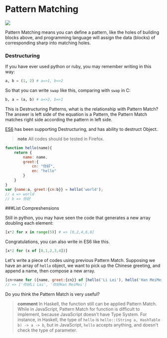 # Pattern Matching
![](http://reasontostand.org/wp-content/uploads/2010/12/matchingshapes_2.jpg)

Pattern Matching means you can define a pattern, like the holes of building blocks above, and programming language will assign the data (blocks) of corresponding sharp into matching holes.

### Destructuring
If you have ever used python or ruby, you may remember writing in this way:
```python
a, b = (1, 2) # a=>1, b=>2
```
So that you can write `swap` like this, comparing with `swap` in C:      
```python
b, a = (a, b) # a=>2, b=>1
```

This is Destructuring Patterns, what is the relationship with Pattern Match? The answer is left side of the equation is a Pattern, the Pattern Match matches right side according the pattern in left side.

[ES6](http://kangax.github.io/compat-table/es6/#Destructuring) has been supporting Destructuring, and has ability to destruct Object.

> **note** All codes should be tested in Firefox.

```js
function hello(name){
    return {
        name: name,
        greet:{
            cn: "你好",
            en: "hello"
        }
    }
}
var {name:a, greet:{cn:b}} = hello('world');
// a => world
// b => 你好
```

###List Compreshensions

Still in python, you may have seen the code that generates a new array doubling each element:

```python
[x*2 for x in range(5)] # => [0,2,4,6,8]
```

Congratulations, you can also write in ES6 like this.

```js
[x*2 for (x of [0,1,2,3,4])]
```

Let's write a piece of codes using previous Pattern Match. Supposing we have an array of `hello` object, we want to pick up the Chinese greeting, and append a name, then compose a new array.

```js
[cn+name for ({name, greet:{cn}} of [hello('Li Lei'), hello('Han MeiMei')])]
// => ['你好Li Lei', '你好Han MeiMei']
```

Do you think the Pattern Match is very useful?

> **comment** In Haskell, the function still can be applied Pattern Match. While in JavaScript, Pattern Match for function is difficult to implement, because JavaScript doesn't have Type System. For instance, in Haskell, the type of `hello` is 
`hello::(String a, HashTable b) -> a -> b`, but in JavaScript, `hello` accepts anything, and doesn't check the type of parameter.